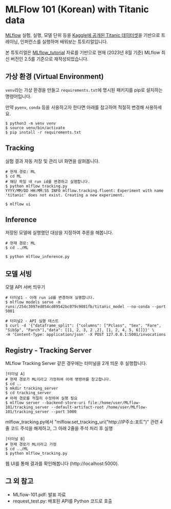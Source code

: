 # MLFlow 101 (Korean) with Titanic data

[MLflow](https://mlflow.org/) 실험, 실행, 모델 단위 등을 [Kaggle에 공개된 Titanic 데이터셋](https://www.kaggle.com/competitions/titanic/)을 기반으로 트레이닝, 인퍼런스를 실행하며 배워보는 튜토리얼입니다.

본 튜토리얼은 [MLflow_tutorial](https://github.com/vhrehfdl/mlflow_tutorial) 자료를 기반으로 현재 (2023년 8월 기준) MLflow 최신 버전인 2.5를 기준으로 재작성되었습니다.

## 가상 환경 (Virtual Environment)

`venv`라는 가상 환경을 만들고 `requirements.txt`에 명시된 패키지를 pip로 설치하는 명령어입니다.

만약 `pyenv`, `conda` 등을 사용하고자 한다면 아래를 참고하여 적절히 변경해 사용하세요.

```
$ python3 -m venv venv
$ source venv/bin/activate
$ pip install -r requirements.txt
```

## Tracking

실험 결과 자동 저장 및 관리 UI 화면을 살펴봅니다.

```
# 현재 경로: ML
$ cd ML 
# 해당 파일 내 run id를 변경하고 실행합니다.
$ python mlflow_tracking.py
YYYY/MM/DD HH:MM:SS INFO mlflow.tracking.fluent: Experiment with name 'titanic' does not exist. Creating a new experiment.

$ mlflow ui
```

## Inference

저장된 모델에 실행했던 대상을 지정하여 추론을 해봅니다.

```
# 현재 경로: ML
$ cd ../ML

$ python mlflow_inference.py
```

## 모델 서빙

모델 API 서버 띄우기
```
# 터미널1 - 아래 run id를 변경하여 실행합니다.
$ mlflow models serve -m runs:/254c3097ed054cd89542bc079c9081fb/titanic_model --no-conda --port 5001

# 터미널2 - API 실행 테스트
$ curl -d '{"dataframe_split": {"columns": ["Pclass", "Sex", "Fare", "SibSp", "Parch"],"data": [[1, 2, 3, 2 ,2], [1, 2, 4, 5, 6]]}}' \
-H 'Content-Type: application/json' -X POST 127.0.0.1:5001/invocations
```

## Registry - Tracking Server

MLflow Tracking Server 같은 경우에는 터미널을 2개 띄운 후 실행합니다.
```
[터미널 A]
# 현재 경로가 ML이라고 가정하여 아래 명령어를 참고합니다.
$ cd ..
$ mkdir tracking_server
$ cd tracking_server
# 아래 경로를 적절히 수정하여 실행 필요
$ mlflow server --backend-store-uri file:/home/user/MLflow-101/tracking_server --default-artifact-root /home/user/MLflow-101/tracking_server --port 5000
```

mlflow_tracking.py에서 "mlflow.set_tracking_uri("http://IP주소:포트")" 관련 4줄 코드 주석을 해제하고, 그 아래 2줄을 주석 처리 후 실행
```
[터미널 B]
# 현재 경로가 ML이라고 가정
$ cd ../ML
$ python mlflow_tracking.py
```

웹 UI를 통해 결과를 확인해봅니다 (http://localhost:5000).

## 그 외 참고

- MLflow-101.pdf: 발표 자료
- request_test.py: 배포된 API를 Python 코드로 호출